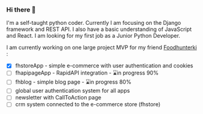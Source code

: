 ### Hi there 👋

I'm a self-taught python coder. Currently I am focusing on the Django framework and REST API. I also have a basic understanding of JavaScript and React. I am looking for my first job as a Junior Python Developer.

I am currently working on one large project MVP for my friend [Foodhunterki](https://www.instagram.com/foodhunterki/) :

- [x] fhstoreApp - simple e-commerce with user authentication and cookies
- [ ] fhapipageApp - RapidAPI integration - :hourglass:in progress 90%
- [ ] fhblog - simple blog page - :hourglass:in progress 80%
- [ ] global user authentication system for all apps
- [ ] newsletter with CallToAction page
- [ ] crm system connected to the e-commerce store (fhstore)

<!--
**bartpiasek/bartpiasek** is a ✨ _special_ ✨ repository because its `README.md` (this file) appears on your GitHub profile.

